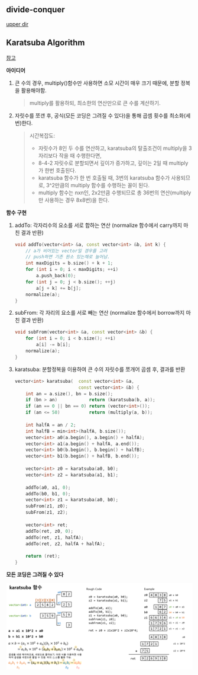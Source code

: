 ## divide-conquer
[upper dir](../)

## Karatsuba Algorithm
[참고](../MULTIPLY/)

**아이디어**  

1. 큰 수의 경우, multiply()함수만 사용하면 소모 시간이 매우 크기 때문에, 분할 정복을 활용해야함.
	> multiply를 활용하되, 최소한의 연산만으로 큰 수를 계산하기.
2. 자릿수를 쪼갠 후, 공식(모든 코딩은 그려질 수 있다)을 통해 곱셈 횟수를 최소화(세 번)한다.
	> 시간복잡도: 
	> - 자릿수가 8인 두 수를 연산하고, karatsuba의 탈출조건이 multiply을 3자리보다 작을 때 수행한다면, 
	> - 8-4-2 자릿수로 분할되면서 깊이가 증가하고, 깊이는 2일 때 multiply가 한번 호출된다. 
	> - karatsuba 함수가 한 번 호출될 때, 3번의 karatsuba 함수가 사용되므로, 3^2만큼의 multiply 함수를 수행하는 꼴이 된다. 
	> - multiply 함수는 nxn인, 2x2만큼 수행되므로 총 36번의 연산(multiply만 사용하는 경우 8x8번)을 한다.

**함수 구현**

1. addTo: 각자리수의 요소를 서로 합하는 연산 (normalize 함수에서 carry까지 마친 결과 반환)
	```cpp
	void addTo(vector<int> &a, const vector<int> &b, int k) {
		// a가 비어있는 vector일 경우를 고려
		// push하면 기존 원소 있는채로 늘어남.
		int maxDigits = b.size() + k + 1;
		for (int i = 0; i < maxDigits; ++i) 
			a.push_back(0);
		for (int j = 0; j < b.size(); ++j) 
			a[j + k] += b[j];
		normalize(a);
	}
	```

2. subFrom: 각 자리의 요소를 서로 빼는 연산 (normalize 함수에서 borrow까지 마친 결과 반환)
	```cpp
	void subFrom(vector<int> &a, const vector<int> &b) {
		for (int i = 0; i < b.size(); ++i) 
			a[i] -= b[i];
		normalize(a);
	}
	```

3. karatsuba: 분할정복을 이용하여 큰 수의 자릿수를 쪼개어 곱셈 후, 결과를 반환
	```cpp
	vector<int> karatsuba(	const vector<int> &a, 
							const vector<int> &b) {
		int an = a.size(), bn = b.size(); 
		if (bn > an)			return (karatsuba(b, a));
		if (an == 0 || bn == 0) return (vector<int>());
		if (an <= 50)			return (multiply(a, b));
	
		int halfA = an / 2;
		int halfB = min<int>(halfA, b.size());
		vector<int> a0(a.begin(), a.begin() + halfA);
		vector<int> a1(a.begin() + halfA, a.end());
		vector<int> b0(b.begin(), b.begin() + halfB);
		vector<int> b1(b.begin() + halfB, b.end());
		
		vector<int> z0 = karatsuba(a0, b0);
		vector<int> z2 = karatsuba(a1, b1);
	
		addTo(a0, a1, 0);
		addTo(b0, b1, 0);
		vector<int> z1 = karatsuba(a0, b0);
		subFrom(z1, z0);
		subFrom(z1, z2);
	
		vector<int> ret;
		addTo(ret, z0, 0);
		addTo(ret, z1, halfA);
		addTo(ret, z2, halfA + halfA);
	
		return (ret);
	}
	```

**모든 코딩은 그려질 수 있다**  
<p align="center">
    <img src="./Algorithm.png" alt="Algorithm">
</p>
